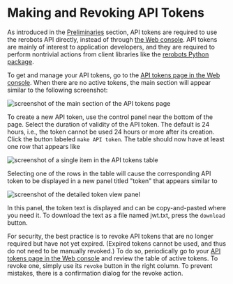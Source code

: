 # Making and Revoking API Tokens

As introduced in the [Preliminaries](prelim) section, API tokens are
required to use the rerobots API directly, instead of through [the Web
console](https://rerobots.net/). API tokens are mainly of interest to
application developers, and they are required to perform nontrivial actions from
client libraries like the [rerobots Python package](
https://pypi.org/project/rerobots/).

To get and manage your API tokens, go to the [API tokens page in the Web
console](https://rerobots.net/tokens). When there are no active tokens, the main
section will appear similar to the following screenshot:

![screenshot of the main section of the API tokens page](figures/api_tokens_page_empty.png)

To create a new API token, use the control panel near the bottom of the page.
Select the duration of validity of the API token. The default is 24 hours, i.e.,
the token cannot be used 24 hours or more after its creation. Click the button
labeled `make API token`. The table should now have at least one row that
appears like

![screenshot of a single item in the API tokens table](figures/api_tokens_table_item.png)

Selecting one of the rows in the table will cause the corresponding API token to
be displayed in a new panel titled "token" that appears similar to

![screenshot of the detailed token view panel](figures/api_token_detail.png)

In this panel, the token text is displayed and can be copy-and-pasted where you
need it. To download the text as a file named jwt.txt, press the `download`
button.

For security, the best practice is to revoke API tokens that are no longer
required but have not yet expired. (Expired tokens cannot be used, and thus do
not need to be manually revoked.) To do so, periodically go to your [API tokens
page in the Web console](https://rerobots.net/tokens) and review the table of
active tokens. To revoke one, simply use its `revoke` button in the right
column. To prevent mistakes, there is a confirmation dialog for the revoke
action.
